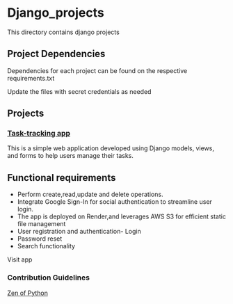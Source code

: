 # Django_projects
This directory contains django projects

## Project Dependencies
Dependencies for each project can be found on the respective requirements.txt

Update the files with secret credentials as needed

## Projects
### [Task-tracking app](https://github.com/aghee/django_projects/tree/main/Task_tracking_app)
This is a simple web application developed using Django models, views, and forms to help users manage their tasks.  

## Functional requirements  
* Perform create,read,update and delete operations.  
* Integrate Google Sign-In for social authentication to streamline user login.  
* The app is deployed on Render,and leverages AWS S3 for efficient static file management  
* User registration and authentication- Login  
* Password reset
* Search functionality  

Visit app 

### Contribution Guidelines
[Zen of Python](https://docs.python.org/3/glossary.html#term-Zen-of-Python)
